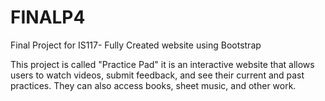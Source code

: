 # FINALP4
Final Project for IS117- Fully Created website using Bootstrap

This project is called "Practice Pad" it is an interactive website that allows users to watch videos, submit feedback, and see their current and past practices. They can also access books, sheet music, and other work. 
